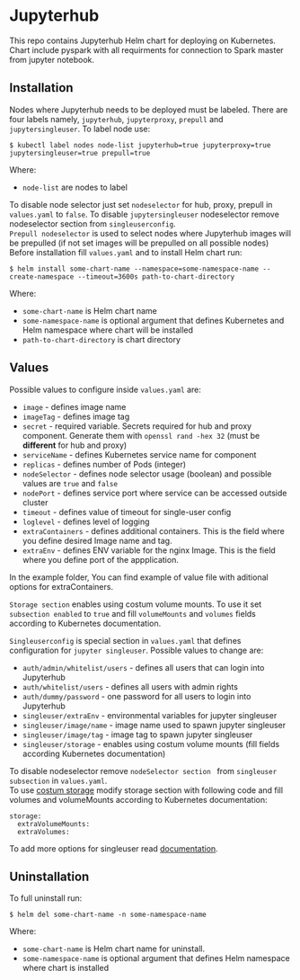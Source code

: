 # Jupyterhub

This repo contains Jupyterhub Helm chart for deploying on Kubernetes. Chart include pyspark with all requirments for connection to Spark master from jupyter notebook.

## Installation

Nodes where Jupyterhub needs to be deployed must be labeled. There are four labels namely, `jupyterhub`, `jupyterproxy`, `prepull` and `jupytersingleuser`. To label node use:

    $ kubectl label nodes node-list jupyterhub=true jupyterproxy=true jupytersingleuser=true prepull=true

Where:

 - `node-list` are nodes to label

To disable node selector just set `nodeselector` for hub, proxy, prepull in `values.yaml` to `false`. To disable `jupytersingleuser` nodeselector remove nodeselector section from `singleuserconfig`.  
`Prepull nodeselector` is used to select nodes where Jupyterhub images will be prepulled (if not set images will be prepulled on all possible nodes)
Before installation fill `values.yaml` and to install Helm chart run:

    $ helm install some-chart-name --namespace=some-namespace-name --create-namespace --timeout=3600s path-to-chart-directory

Where:

- `some-chart-name` is Helm chart name
- `some-namespace-name` is optional argument that defines Kubernetes and Helm namespace where chart will be installed
- `path-to-chart-directory` is chart directory

## Values

Possible values to configure inside `values.yaml` are: 

 - `image` - defines image name 
 - `imageTag` - defines image tag
 - `secret` - required variable. Secrets required for hub and proxy component. Generate them with `openssl rand -hex 32` (must be **different** for hub and proxy)
 - `serviceName` - defines Kubernetes service name for component
 - `replicas` - defines number of Pods (integer)
 - `nodeSelector` - defines node selector usage (boolean) and possible values are `true` and `false`
 - `nodePort` - defines service port where service can be accessed outside cluster
 - `timeout` - defines value of timeout for single-user config
 - `loglevel` - defines level of logging
 - `extraContainers` - defines additional containers. This is the field where you define desired Image name and tag.
 - `extraEnv` - defines ENV variable for the nginx Image. This is the field where you define port of the appplication.

In the example folder, You can find example of value file with aditional options for extraContainers. 

`Storage section` enables using costum volume mounts. To use it set `subsection enabled` to `true` and fill `volumeMounts` and `volumes` fields according to Kubernetes documentation.

`Singleuserconfig` is special section in `values.yaml` that defines configuration for `jupyter singleuser`. Possible values to change are:

  - `auth/admin/whitelist/users` - defines all users that can login into Jupyterhub
  - `auth/whitelist/users` - defines all users with admin rights
  - `auth/dummy/password` - one password for all users to login into Jupyterhub
  - `singleuser/extraEnv` - environmental variables for jupyter singleuser
  - `singleuser/image/name` - image name used to spawn jupyter singleuser
  - `singleuser/image/tag` - image tag to spawn jupyter singleuser
  - `singleuser/storage` - enables using costum volume mounts (fill fields according Kubernetes documentation)

To disable nodeselector remove `nodeSelector section ` from `singleuser subsection` in `values.yaml`.  
To use [costum storage](https://zero-to-jupyterhub.readthedocs.io/en/latest/jupyterhub/customizing/user-storage.html) modify storage section with following code and fill volumes and volumeMounts according to Kubernetes documentation:

    storage:
      extraVolumeMounts:
      extraVolumes:

To add more options for singleuser read [documentation](https://zero-to-jupyterhub.readthedocs.io/en/latest/jupyterhub/customization.html).

## Uninstallation

To full uninstall run:

    $ helm del some-chart-name -n some-namespace-name

Where:

- `some-chart-name` is Helm chart name for uninstall.
- `some-namespace-name` is optional argument that defines Helm namespace where chart is installed
